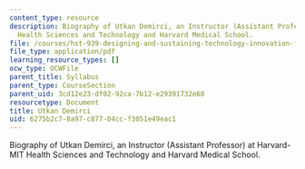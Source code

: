 ```yaml
---
content_type: resource
description: Biography of Utkan Demirci, an Instructor (Assistant Professor) at Harvard-MIT
  Health Sciences and Technology and Harvard Medical School.
file: /courses/hst-939-designing-and-sustaining-technology-innovation-for-global-health-practice-spring-2008/6275b2c78a97c87704ccf3051e49eac1_utkan_bio.pdf
file_type: application/pdf
learning_resource_types: []
ocw_type: OCWFile
parent_title: Syllabus
parent_type: CourseSection
parent_uid: 3cd12e23-df02-92ca-7b12-e29391732e68
resourcetype: Document
title: Utkan Demirci
uid: 6275b2c7-8a97-c877-04cc-f3051e49eac1
---
```

Biography of Utkan Demirci, an Instructor (Assistant Professor) at Harvard-MIT Health Sciences and Technology and Harvard Medical School.

